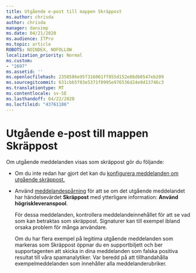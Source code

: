 ```yaml
---
title: Utgående e-post till mappen Skräppost
ms.author: chrisda
author: chrisda
manager: dansimp
ms.date: 04/21/2020
ms.audience: ITPro
ms.topic: article
ROBOTS: NOINDEX, NOFOLLOW
localization_priority: Normal
ms.custom:
- "2697"
ms.assetid: ''
ms.openlocfilehash: 2350586e95f316061ff855d152e86db0547eb209
ms.sourcegitcommit: 631cbb5f03e5371f0995e976536d24e9d13746c3
ms.translationtype: MT
ms.contentlocale: sv-SE
ms.lasthandoff: 04/22/2020
ms.locfileid: "43761186"
---
```

# <a name="outbound-email-to-junk-email-folder"></a>Utgående e-post till mappen Skräppost

Om utgående meddelanden visas som skräppost gör du följande:

- Om du inte redan har gjort det kan du [konfigurera meddelanden om utgående skräppost.](https://docs.microsoft.com/office365/securitycompliance/configure-the-outbound-spam-policy)

- Använd [meddelandespårning](https://docs.microsoft.com/office365/securitycompliance/message-trace-scc) för att se om det utgående meddelandet har händelsevärdet **Skräppost** med ytterligare information: **Använd högriskleveranspool**.

  För dessa meddelanden, kontrollera meddelandeinnehållet för att se vad som kan betraktas som skräppost. Signaturer kan till exempel ibland orsaka problem för många användare.

  Om du har flera exempel på legitima utgående meddelanden som markeras som Skräppost öppnar du en supportbiljett och ber supportagenten att skicka in dina meddelanden som falska positiva resultat till våra spamanalytiker. Var beredd på att tillhandahålla exempelmeddelanden som innehåller alla meddelanderubriker.
